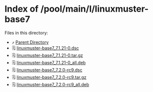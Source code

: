 
# Index of /pool/main/l/linuxmuster-base7
Files in this directory:
- ⤴ [Parent Directory](../)
- 🗒 [linuxmuster-base7_7.1.21-0.dsc](linuxmuster-base7_7.1.21-0.dsc)
- 🗒 [linuxmuster-base7_7.1.21-0.tar.gz](linuxmuster-base7_7.1.21-0.tar.gz)
- 🗒 [linuxmuster-base7_7.1.21-0_all.deb](linuxmuster-base7_7.1.21-0_all.deb)
- 🗒 [linuxmuster-base7_7.2.0-rc9.dsc](linuxmuster-base7_7.2.0-rc9.dsc)
- 🗒 [linuxmuster-base7_7.2.0-rc9.tar.gz](linuxmuster-base7_7.2.0-rc9.tar.gz)
- 🗒 [linuxmuster-base7_7.2.0-rc9_all.deb](linuxmuster-base7_7.2.0-rc9_all.deb)
